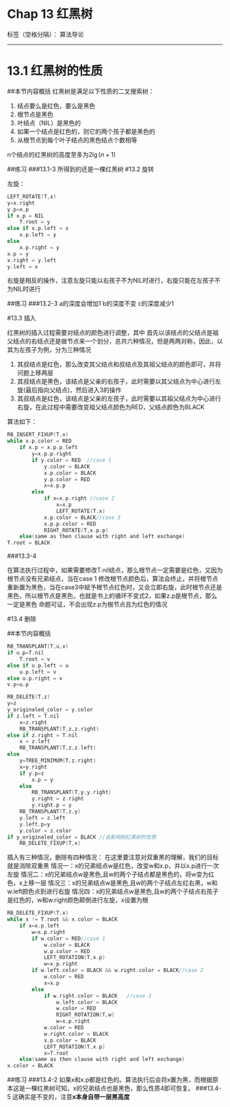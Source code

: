 ﻿# Chap 13 红黑树

标签（空格分隔）： 算法导论

---

# 13.1 红黑树的性质
##本节内容概括
红黑树是满足以下性质的二叉搜索树：

1. 结点要么是红色，要么是黑色
2. 根节点是黑色
3. 叶结点（NIL）是黑色的
4. 如果一个结点是红色的，则它的两个孩子都是黑色的
5. 从根节点到每个叶子结点的黑色结点个数相等

n个结点的红黑树的高度至多为$2\lg ({n+1})$

##练习
###13.1-3
所得到的还是一棵红黑树
#13.2 旋转

左旋：
```c
LEFT_ROTATE(T,x)
y=x.right
y.p=x.p
if x.p = NIL
    T.root = y
else if x.p.left = x
    x.p.left = y
else
    x.p.right = y
x.p = y
x.right = y.left
y.left = x
```
右旋是相反的操作，注意左旋只能以右孩子不为NIL时进行，右旋只能在左孩子不为NIL时进行

##练习
###13.2-3
a的深度会增加1
b的深度不变
c的深度减少1

#13.3 插入

红黑树的插入过程需要对结点的颜色进行调整，其中
首先以该结点的父结点是祖父结点的右结点还是做节点来一个划分，总共六种情况，但是两两对称，因此，以其为左孩子为例，分为三种情况

1. 其叔结点是红色，那么改变其父结点和叔结点及其祖父结点的颜色即可，并将问题上移两层
2. 其叔结点是黑色，该结点是父亲的右孩子，此时需要以其父结点为中心进行左旋(最后指向父结点)，然后进入3的操作
3. 其叔结点是红色，该结点是父亲的左孩子，此时需要以其祖父结点为中心进行右旋，在此过程中需要改变祖父结点颜色为RED，父结点颜色为BLACK

算法如下：
```c
RB_INSERT_FIXUP(T,x)
while x.p.color = RED
    if x.p = x.p.p.left
        y=x.p.p.right
        if y.color = RED  //case 1
            y.color = BLACK
            x.p.color = BLACK
            y.p.color = RED
            x=x.p.p
        else
            if x=x.p.right //case 2
                x=x.p
                LEFT_ROTATE(T,x)
            x.p.color = BLACK//case 3
            x.p.p.color = RED
            RIGHT_ROTATE(T,x.p.p)
    else(same as then clause with right and left exchange)
T.root = BLACK
```

###13.3-4

在算法执行过程中，如果需要修改T.nil结点，那么根节点一定需要是红色，又因为根节点没有兄弟结点，当在case 1 修改根节点颜色后，算法会终止，并将根节点重新置为黑色，当在case3中赋予根节点红色时，又会立即右旋，此时根节点还是黑色，所以根节点是黑色，也就是书上的循环不变式2，如果z.p是根节点，那么一定是黑色
命题可证，不会出现z.p为根节点且为红色的情况

#13.4 删除

##本节内容概括
```c
RB_TRANSPLANT(T,u,v)
if u.p=T.nil
    T.root = v
else if u.p.left = u
    u.p.left = v
else u.p.right = v
v.p=u.p
```
```c
RB_DELETE(T,z)
y=z
y_originaled_color = y.color
if z.left = T.nil
    x=z.right
    RB_TRANSPLANT(T,z,z.right)
else if z.right = T.nil
    x = z.left
    RB_TRANSPLANT(T,z,z.left)
else
    y=TREE_MINIMUM(T,z.right)
    x=y.right
    if y.p=z
        x.p = y
    else
        RB_TRANSPLANT(T,y,y.right)
        y.right = z.right
        y.right.p = y
    RB_TRANSPLANT(T,z,y)
    y.left = z.left
    y.left.p=y
    y.color = z.color
if y_originaled_color = BLACK //会影响到红黑树的性质
    RB_DELETE_FIXUP(T,x)
```
插入有三种情况，删除有四种情况：
在这里要注意对双重黑的理解，我们的目标就是消除双重黑
情况一：x的兄弟结点w是红色，改变w和x.p，并以x.p进行一次左旋
情况二：x的兄弟结点w是黑色,且w的两个子结点都是黑色的，将w变为红色，x上移一层
情况三：x的兄弟结点w是黑色,且w的两个子结点左红右黑，w和w.left颜色点到进行右旋
情况四：x的兄弟结点w是黑色,且w的两个子结点右孩子是红色的，w和w.right颜色颠倒进行左旋，x设置为根
```c
RB_DELETE_FIXUP(T,x)
while x != T.root && x.color = BLACK
    if x=x.p.left
        w=x.p.right
        if w.color = RED//case 1
            w.color = BLACK
            w.p.color = RED
            LEFT_ROTATION(T,x.p)
            w=x.p.right
        if w.left.color = BLACK && w.right.color = BLACK//case 2
            w.color = RED
            x=x.p
        else 
            if w.right.color = BLACK   //case 3
                w.left.color = BLACK
                w.color = RED
                RIGHT_ROTATION(T,w)
                w=x.p.right
            w.color = RED
            w.right.color = BLACK
            x.p.color = BLACK
            LEFT_ROTATION(T,x.p)
            x=T.root
    else(same as then clause with right and left exchange)
x.color = BLACK
```

##练习
###13.4-2
如果x和x.p都是红色的。算法执行后会将x置为黑，而根据原本这是一棵红黑树可知，x的兄弟结点也是黑色，那么性质4即可恢复。
###13.4-5
这确实是不变的，注意**x本身自带一层黑高度**






